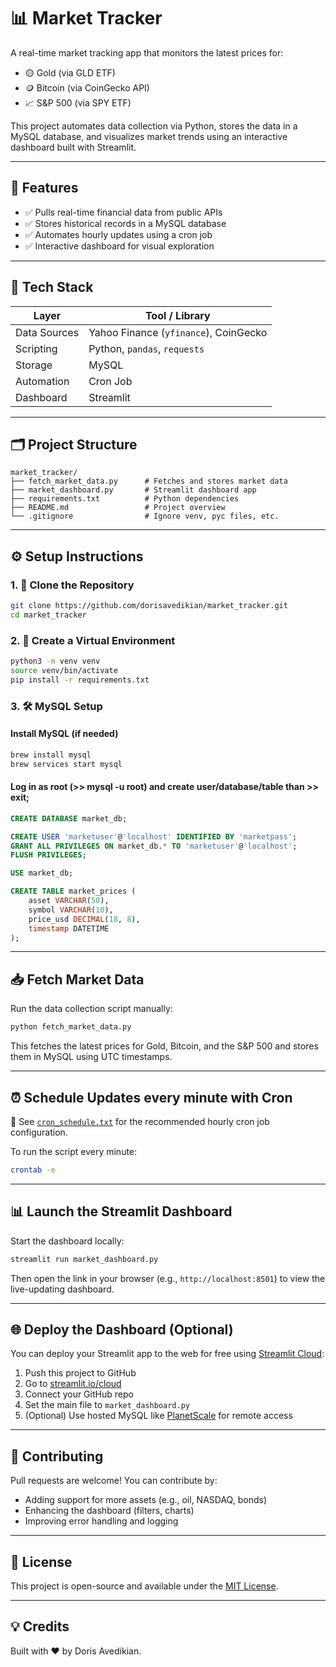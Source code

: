 # 📊 Market Tracker

A real-time market tracking app that monitors the latest prices for:

- 🟡 Gold (via GLD ETF)
- 🪙 Bitcoin (via CoinGecko API)
- 📈 S&P 500 (via SPY ETF)

This project automates data collection via Python, stores the data in a MySQL database, and visualizes market trends using an interactive dashboard built with Streamlit.

---

## 🚀 Features

- ✅ Pulls real-time financial data from public APIs
- ✅ Stores historical records in a MySQL database
- ✅ Automates hourly updates using a cron job
- ✅ Interactive dashboard for visual exploration

---

## 🧰 Tech Stack

| Layer         | Tool / Library                   |
|---------------|----------------------------------|
| Data Sources  | Yahoo Finance (`yfinance`), CoinGecko |
| Scripting     | Python, `pandas`, `requests`     |
| Storage       | MySQL                            |
| Automation    | Cron Job                         |
| Dashboard     | Streamlit                        |

---

## 🗂️ Project Structure

```
market_tracker/
├── fetch_market_data.py      # Fetches and stores market data
├── market_dashboard.py       # Streamlit dashboard app
├── requirements.txt          # Python dependencies
├── README.md                 # Project overview
└── .gitignore                # Ignore venv, pyc files, etc.
```

---

## ⚙️ Setup Instructions

### 1. 🔧 Clone the Repository

```bash
git clone https://github.com/dorisavedikian/market_tracker.git
cd market_tracker
```

### 2. 🐍 Create a Virtual Environment

```bash
python3 -m venv venv
source venv/bin/activate
pip install -r requirements.txt
```

### 3. 🛠️ MySQL Setup

#### Install MySQL (if needed)

```bash
brew install mysql
brew services start mysql
```

#### Log in as root (>> mysql -u root) and create user/database/table than >> exit;

```sql
CREATE DATABASE market_db;

CREATE USER 'marketuser'@'localhost' IDENTIFIED BY 'marketpass';
GRANT ALL PRIVILEGES ON market_db.* TO 'marketuser'@'localhost';
FLUSH PRIVILEGES;

USE market_db;

CREATE TABLE market_prices (
    asset VARCHAR(50),
    symbol VARCHAR(10),
    price_usd DECIMAL(18, 8),
    timestamp DATETIME
);
```

---

## 📥 Fetch Market Data

Run the data collection script manually:

```bash
python fetch_market_data.py
```

This fetches the latest prices for Gold, Bitcoin, and the S&P 500 and stores them in MySQL using UTC timestamps.

---

## ⏰ Schedule Updates every minute with Cron

📄 See [`cron_schedule.txt`](https://github.com/dorisavedikian/market_tracker/blob/main/cron_schedule.txt) for the recommended hourly cron job configuration.

To run the script every minute:

```bash
crontab -e
```

---

## 📊 Launch the Streamlit Dashboard

Start the dashboard locally:

```bash
streamlit run market_dashboard.py
```

Then open the link in your browser (e.g., `http://localhost:8501`) to view the live-updating dashboard.

---

## 🌐 Deploy the Dashboard (Optional)

You can deploy your Streamlit app to the web for free using [Streamlit Cloud](https://streamlit.io/cloud):

1. Push this project to GitHub
2. Go to [streamlit.io/cloud](https://streamlit.io/cloud)
3. Connect your GitHub repo
4. Set the main file to `market_dashboard.py`
5. (Optional) Use hosted MySQL like [PlanetScale](https://planetscale.com/) for remote access

---

## 🙌 Contributing

Pull requests are welcome! You can contribute by:

- Adding support for more assets (e.g., oil, NASDAQ, bonds)
- Enhancing the dashboard (filters, charts)
- Improving error handling and logging

---

## 📄 License

This project is open-source and available under the [MIT License](LICENSE).

---

## 💡 Credits

Built with ❤️ by Doris Avedikian.
